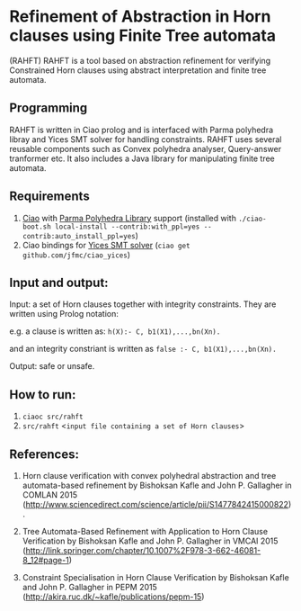# Refinement of Abstraction in Horn clauses using Finite Tree automata

(RAHFT) RAHFT is a tool based on abstraction refinement for verifying
Constrained Horn clauses using abstract interpretation and finite tree
automata.

## Programming 

RAHFT is written in Ciao prolog and is interfaced with Parma polyhedra
libray and Yices SMT solver for handling constraints.  RAHFT uses
several reusable components such as Convex polyhedra analyser,
Query-answer tranformer etc. It also includes a Java library for
manipulating finite tree automata.

## Requirements
1. [Ciao](http://github.com/ciao-lang/ciao) with
   [Parma Polyhedra Library](http://bugseng.com/products/ppl/) support
   (installed with `./ciao-boot.sh local-install
   --contrib:with_ppl=yes --contrib:auto_install_ppl=yes`)
2. Ciao bindings for [Yices SMT solver](http://yices.csl.sri.com/) (`ciao get github.com/jfmc/ciao_yices`)

## Input and output:

Input: a set of Horn clauses together with integrity constraints. They
are written using Prolog notation:

e.g. a clause is written as: `h(X):- C, b1(X1),...,bn(Xn).`

and an integrity constriant is written as `false :- C, b1(X1),...,bn(Xn).`

Output: safe or unsafe.

## How to run:

1. `ciaoc src/rahft`
2. `src/rahft` \<`input file containing a set of Horn clauses`\>

## References:

1. Horn clause verification with convex polyhedral abstraction and
   tree automata-based refinement by Bishoksan Kafle and John
   P. Gallagher in COMLAN 2015
   (http://www.sciencedirect.com/science/article/pii/S1477842415000822).

2. Tree Automata-Based Refinement with Application to Horn Clause
   Verification by Bishoksan Kafle and John P. Gallagher in VMCAI 2015
   (http://link.springer.com/chapter/10.1007%2F978-3-662-46081-8_12#page-1)

3. Constraint Specialisation in Horn Clause Verification by Bishoksan
   Kafle and John P. Gallagher in PEPM 2015
   (http://akira.ruc.dk/~kafle/publications/pepm-15)

